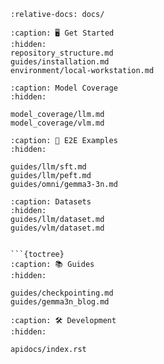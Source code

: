 ```{include} ../README.md
:relative-docs: docs/
```

```{toctree}
:caption: 🖥️ Get Started
:hidden:
repository_structure.md
guides/installation.md
environment/local-workstation.md
```

<!--
environment/cluster.md
-->

```{toctree}
:caption: Model Coverage
:hidden:

model_coverage/llm.md
model_coverage/vlm.md
```

```{toctree}
:caption: 🚀 E2E Examples
:hidden:

guides/llm/sft.md
guides/llm/peft.md
guides/omni/gemma3-3n.md
```
```{toctree}
:caption: Datasets
:hidden:
guides/llm/dataset.md
guides/vlm/dataset.md


```{toctree}
:caption: 📚 Guides
:hidden:

guides/checkpointing.md
guides/gemma3n_blog.md
```

```{toctree}
:caption: 🛠️ Development
:hidden:

apidocs/index.rst
```
